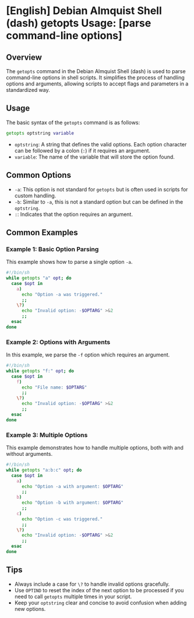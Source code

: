 # [English] Debian Almquist Shell (dash) getopts Usage: [parse command-line options]

## Overview
The `getopts` command in the Debian Almquist Shell (dash) is used to parse command-line options in shell scripts. It simplifies the process of handling options and arguments, allowing scripts to accept flags and parameters in a standardized way.

## Usage
The basic syntax of the `getopts` command is as follows:

```sh
getopts optstring variable
```

- `optstring`: A string that defines the valid options. Each option character can be followed by a colon (`:`) if it requires an argument.
- `variable`: The name of the variable that will store the option found.

## Common Options
- `-a`: This option is not standard for `getopts` but is often used in scripts for custom handling.
- `-b`: Similar to `-a`, this is not a standard option but can be defined in the `optstring`.
- `:`: Indicates that the option requires an argument.

## Common Examples

### Example 1: Basic Option Parsing
This example shows how to parse a single option `-a`.

```sh
#!/bin/sh
while getopts "a" opt; do
  case $opt in
    a)
      echo "Option -a was triggered."
      ;;
    \?)
      echo "Invalid option: -$OPTARG" >&2
      ;;
  esac
done
```

### Example 2: Options with Arguments
In this example, we parse the `-f` option which requires an argument.

```sh
#!/bin/sh
while getopts "f:" opt; do
  case $opt in
    f)
      echo "File name: $OPTARG"
      ;;
    \?)
      echo "Invalid option: -$OPTARG" >&2
      ;;
  esac
done
```

### Example 3: Multiple Options
This example demonstrates how to handle multiple options, both with and without arguments.

```sh
#!/bin/sh
while getopts "a:b:c" opt; do
  case $opt in
    a)
      echo "Option -a with argument: $OPTARG"
      ;;
    b)
      echo "Option -b with argument: $OPTARG"
      ;;
    c)
      echo "Option -c was triggered."
      ;;
    \?)
      echo "Invalid option: -$OPTARG" >&2
      ;;
  esac
done
```

## Tips
- Always include a case for `\?` to handle invalid options gracefully.
- Use `OPTIND` to reset the index of the next option to be processed if you need to call `getopts` multiple times in your script.
- Keep your `optstring` clear and concise to avoid confusion when adding new options.